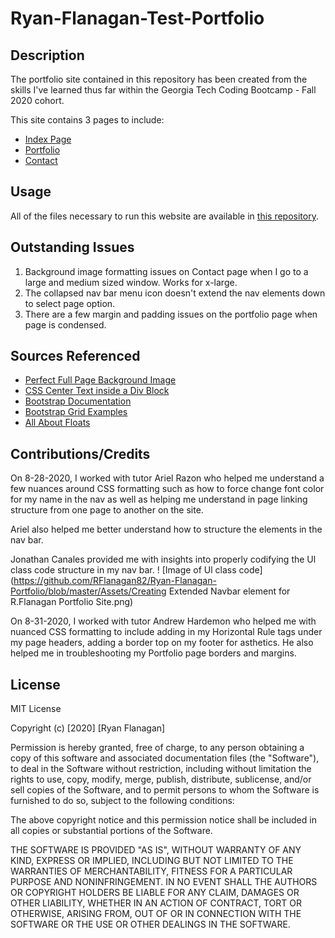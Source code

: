 # Ryan-Flanagan-Test-Portfolio

## Description
The portfolio site contained in this repository has been created from the skills I've learned thus far within the Georgia Tech Coding Bootcamp - Fall 2020 cohort.

This site contains 3 pages to include:

- [Index Page](https://rflanagan82.github.io/Ryan-Flanagan-Portfolio/)
- [Portfolio](https://rflanagan82.github.io/Ryan-Flanagan-Portfolio/portfolio.html)
- [Contact](https://rflanagan82.github.io/Ryan-Flanagan-Portfolio/contact.html)

## Usage
All of the files necessary to run this website are available in [this repository](https://github.com/RFlanagan82/Ryan-Flanagan-Portfolio).

## Outstanding Issues
1. Background image formatting issues on Contact page when I go to a large and medium sized window. Works for x-large.
2. The collapsed nav bar menu icon doesn't extend the nav elements down to select page option.
3. There are a few margin and padding issues on the portfolio page when page is condensed.

## Sources Referenced

- [Perfect Full Page Background Image](https://css-tricks.com/perfect-full-page-background-image/)
- [CSS Center Text inside a Div Block](https://stackoverflow.com/questions/5703552/css-center-text-horizontally-and-vertically-inside-a-div-block)
- [Bootstrap Documentation](https://getbootstrap.com/docs/4.5/getting-started/introduction/)
- [Bootstrap Grid Examples](https://getbootstrap.com/docs/4.5/examples/grid/#containers)
- [All About Floats](https://css-tricks.com/all-about-floats/)


## Contributions/Credits
On 8-28-2020, I worked with tutor Ariel Razon who helped me understand a few nuances around CSS formatting such as how to force change font color for my name in the nav as well as helping me understand in page linking structure from one page to another on the site.

Ariel also helped me better understand how to structure the elements in the nav bar.

Jonathan Canales provided me with insights into properly codifying the Ul class code structure in my nav bar.
! [Image of Ul class code](https://github.com/RFlanagan82/Ryan-Flanagan-Portfolio/blob/master/Assets/Creating Extended Navbar element for R.Flanagan Portfolio Site.png)

On 8-31-2020, I worked with tutor Andrew Hardemon who helped me with nuanced CSS formatting to include adding in my Horizontal Rule tags under my page headers, adding a border top on my footer for asthetics. He also helped me in troubleshooting my Portfolio page borders and margins.

## License
MIT License

Copyright (c) [2020] [Ryan Flanagan]

Permission is hereby granted, free of charge, to any person obtaining a copy
of this software and associated documentation files (the "Software"), to deal
in the Software without restriction, including without limitation the rights
to use, copy, modify, merge, publish, distribute, sublicense, and/or sell
copies of the Software, and to permit persons to whom the Software is
furnished to do so, subject to the following conditions:

The above copyright notice and this permission notice shall be included in all
copies or substantial portions of the Software.

THE SOFTWARE IS PROVIDED "AS IS", WITHOUT WARRANTY OF ANY KIND, EXPRESS OR
IMPLIED, INCLUDING BUT NOT LIMITED TO THE WARRANTIES OF MERCHANTABILITY,
FITNESS FOR A PARTICULAR PURPOSE AND NONINFRINGEMENT. IN NO EVENT SHALL THE
AUTHORS OR COPYRIGHT HOLDERS BE LIABLE FOR ANY CLAIM, DAMAGES OR OTHER
LIABILITY, WHETHER IN AN ACTION OF CONTRACT, TORT OR OTHERWISE, ARISING FROM,
OUT OF OR IN CONNECTION WITH THE SOFTWARE OR THE USE OR OTHER DEALINGS IN THE
SOFTWARE.

